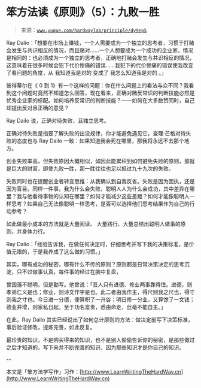 # 笨方法读《原则》（5）：九败一胜

> 来源：[`www.yuque.com/hardwaylab/principle/dy9ep5`](https://www.yuque.com/hardwaylab/principle/dy9ep5)



Ray Dalio：「想要在市场上赚钱，一个人需要成为一个独立的思考者，习惯于打赌会发生与共识相反的情况，而且赌对……一个人想要成为一个成功的企业家，情况是相同的：也必须成为一个独立的思考者，正确地打赌会发生与共识相反的情况，这意味着在很多时候会犯下代价惨痛的错误……我犯下的代价惨痛的错误使我改变了看问题的角度，从 我知道我是对的 变成了 我怎么知道我是对的 。」 

彼得蒂尔在《 0 到 1》有一个这样的问题：你在什么问题上的看法与众不同？我看到这个问题时竟然不知道怎么回答，现在看来，正确对赌反常识的判断技能必然是优秀企业家的标配。如何培养反常识的判断技能？——如何在大多数赞同时，自己却提出反对且正确的意见？ 

Ray Dailo 说，正确对待失败，且独立思考。 

正确对待失败是指要了解失败的出没规律，你才能避免遇见它。查理·芒格对待失败的态度也与 Ray Dailo 一致：如果知道我会死在哪里，那我将永远不去那个地方。 

创业失败率高，但失败原因大概相似，如因此能累积到如何避免失败的原则，那就是巨大的财富，即使九败一胜，那一胜往往也足以抵过九十九次的失败。 

失败同时也在提醒创业者转变思维：从我确认到自我反省。失败是因为固执，还是因为盲目。同样一件事，我为什么会失败，聪明人人为什么会成功，其中差异在哪里？我与他看待事物的认知在哪里？如何才能减少这些差距？如何才能像聪明人一样思考？如果自己无法像聪明一样思考，是否可以选择他们思考结果作为自己的行动参考？ 

如此做最小成本的方法就是大量阅读、 大量践行、大量总结出聪明人做事的原则，并身体力行。 

Ray Dalio：「经验告诉我，在做任何决定时，仔细思考并写下我的决策标准，是价值无限的，于是我养成了这么做的习惯。」 

其实，哪有成功的秘密，哪有什么不传的原则？原则都是日常决策决定的思考沉淀，只不过做事认真，每件事的经过在脑中复盘， 

曾国藩不聪明，但是勤写。他曾说：「吾人只有进德、修业两事靠得住。进德，则孝弟仁义是也；修业，则诗文作字是也。此二者由我作主，得尺则我之尺也，得寸则我之寸也。今日进一分德，便算积了一升谷；明日修一分业，又算馀了一文钱；德业并增，则家私日起。至于功名富贵，悉由命走，丝毫不能自主。」 

在此，Ray Dailo 其实已经说出了如何总计原则的方法：做决定前写下决策标准，事后验证修改，提炼完善，如此反复。 

最珍贵的知识，不是购买得来的知识，也不是别人偷偷告诉你的秘密，是那些做过之后才知道的，写下来并不断完善的知识，因为那些知识才是你自己的知识。 

-- 

本文是「笨方法学写作」习作：[http://www.LearnWritingTheHardWay.cn](http://www.LearnWritingTheHardWay.cn)